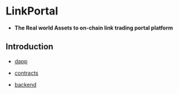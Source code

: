 # LinkPortal

- **The Real world Assets to on-chain link trading portal platform**

## Introduction

- [dapp](./dapp/README.md)

- [contracts](./contracts/README.md)

- [backend](../../../linkportal-backend/blob/main/README.md)
